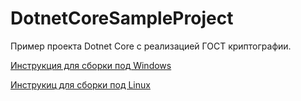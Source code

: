 ﻿# DotnetCoreSampleProject
Пример проекта Dotnet Core с реализацией ГОСТ криптографии.

[Инструкция для сборки под Windows](https://github.com/CryptoProLLC/DotnetCoreSampleProject/blob/master/docs/Windows.md)

[Инструкиц для сборки под Linux](https://github.com/CryptoProLLC/DotnetCoreSampleProject/blob/master/docs/Linux.md)
